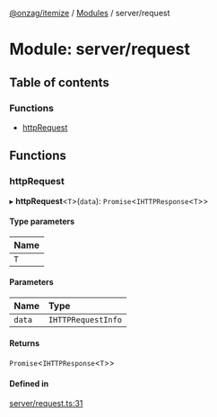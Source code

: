 [@onzag/itemize](../README.md) / [Modules](../modules.md) / server/request

# Module: server/request

## Table of contents

### Functions

- [httpRequest](server_request.md#httprequest)

## Functions

### httpRequest

▸ **httpRequest**\<`T`\>(`data`): `Promise`\<`IHTTPResponse`\<`T`\>\>

#### Type parameters

| Name |
| :------ |
| `T` |

#### Parameters

| Name | Type |
| :------ | :------ |
| `data` | `IHTTPRequestInfo` |

#### Returns

`Promise`\<`IHTTPResponse`\<`T`\>\>

#### Defined in

[server/request.ts:31](https://github.com/onzag/itemize/blob/73e0c39e/server/request.ts#L31)
